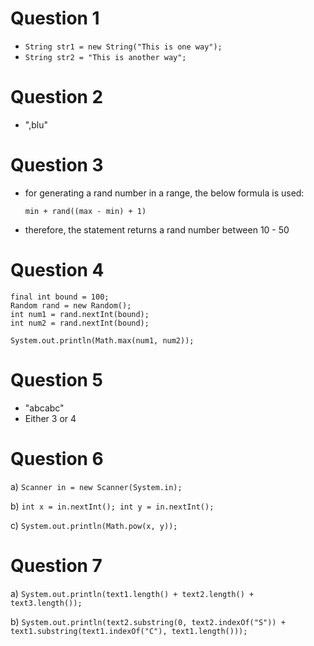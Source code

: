 # Question 1

- `String str1 = new String("This is one way");`
- `String str2 = "This is another way";`

# Question 2

- ",blu"

# Question 3

- for generating a rand number in a range, the below
  formula is used:

    `min + rand((max - min) + 1)`
    
- therefore, the statement returns a rand number
  between 10 - 50

# Question 4

    final int bound = 100;
    Random rand = new Random();
    int num1 = rand.nextInt(bound);
    int num2 = rand.nextInt(bound);
    
    System.out.println(Math.max(num1, num2));

# Question 5

- "abcabc"
- Either 3 or 4

# Question 6

a) `Scanner in = new Scanner(System.in);`  

b) `int x = in.nextInt(); int y = in.nextInt();`  

c) `System.out.println(Math.pow(x, y));`  


# Question 7

a) `System.out.println(text1.length() + text2.length() + text3.length());`  

b) `System.out.println(text2.substring(0, text2.indexOf("S")) + text1.substring(text1.indexOf("C"), text1.length()));`